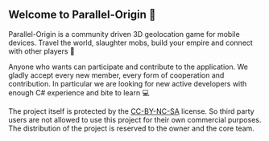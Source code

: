 ## Welcome to Parallel-Origin 👋

Parallel-Origin is a community driven 3D geolocation game for mobile devices. Travel the world, slaughter mobs, build your empire and connect with other players 👾

Anyone who wants can participate and contribute to the application. We gladly accept every new member, every form of cooperation and contribution. In particular we are looking for new active developers with enough C# experience and bite to learn 💻

The project itself is protected by the [CC-BY-NC-SA](https://creativecommons.org/licenses/by-nc-sa/4.0/legalcode) license. So third party users are not allowed to use this project for their own commercial purposes. The distribution of the project is reserved to the owner and the core team. 
